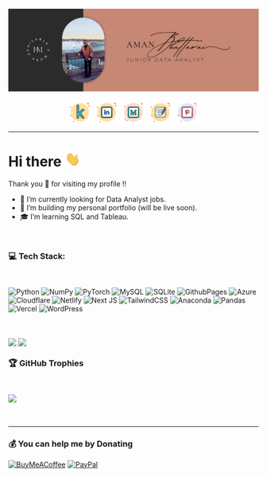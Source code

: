 [![Header](img/COVER.png)](https://twistblogg.com)

<p align="center">
<a href="https://www.kaggle.com/amanbhattarai695" target="_blank"><img align="center" src="img/kaggle.svg" alt="kaggle" height="50" width="50" /></a>
<a href="https://linkedin.com/in/amanbhattarai" target="_blank"><img align="center" src="img/linkedin.svg" alt="linkedin" height="50" width="50" /></a>
<a href="https://medium.com/@amanbhattarai" target="_blank"><img align="center" src="img/medium.svg" alt="medium" height="50" width="50" /></a>
<a href="https://www.twistblogg.com" target="_blank"><img align="center" src="img/blog.svg" alt="blog" height="50" width="50" /></a>
<a href="https://pinterest.com/twistblogg" target="_blank"><img align="center" src="img/pinterest.svg" alt="pinterest" height="50" width="50" /></a>
</p>
<hr/>

# Hi there <img src="img/hello.gif" height="30px">

Thank you 🙏 for visiting my profile !! 

- 🔭 I’m currently looking for Data Analyst jobs.
- 👷 I’m building my personal portfolio (will be live soon).
- 🎓 I’m learning SQL and Tableau.

<br/>

### 💻 Tech Stack:   
<br/>  

![Python](https://img.shields.io/badge/python-3670A0?style=for-the-badge&logo=python&logoColor=ffdd54) ![NumPy](https://img.shields.io/badge/numpy-%23013243.svg?style=for-the-badge&logo=numpy&logoColor=white) ![PyTorch](https://img.shields.io/badge/PyTorch-%23EE4C2C.svg?style=for-the-badge&logo=PyTorch&logoColor=white) ![MySQL](https://img.shields.io/badge/mysql-4479A1.svg?style=for-the-badge&logo=mysql&logoColor=white) ![SQLite](https://img.shields.io/badge/sqlite-%2307405e.svg?style=for-the-badge&logo=sqlite&logoColor=white) ![GithubPages](https://img.shields.io/badge/github%20pages-121013?style=for-the-badge&logo=github&logoColor=white) ![Azure](https://img.shields.io/badge/azure-%230072C6.svg?style=for-the-badge&logo=microsoftazure&logoColor=white) ![Cloudflare](https://img.shields.io/badge/Cloudflare-F38020?style=for-the-badge&logo=Cloudflare&logoColor=white) ![Netlify](https://img.shields.io/badge/netlify-%23000000.svg?style=for-the-badge&logo=netlify&logoColor=#00C7B7) ![Next JS](https://img.shields.io/badge/Next-black?style=for-the-badge&logo=next.js&logoColor=white) ![TailwindCSS](https://img.shields.io/badge/tailwindcss-%2338B2AC.svg?style=for-the-badge&logo=tailwind-css&logoColor=white) ![Anaconda](https://img.shields.io/badge/Anaconda-%2344A833.svg?style=for-the-badge&logo=anaconda&logoColor=white) ![Pandas](https://img.shields.io/badge/pandas-%23150458.svg?style=for-the-badge&logo=pandas&logoColor=white) ![Vercel](https://img.shields.io/badge/vercel-%23000000.svg?style=for-the-badge&logo=vercel&logoColor=white) ![WordPress](https://img.shields.io/badge/WordPress-%23117AC9.svg?style=for-the-badge&logo=WordPress&logoColor=white)

<br/>
<span>
  <img height=200 style="margin-top:20px" align="center" src="https://github-readme-stats.vercel.app/api?username=invictusaman&theme=default&hide_border=false&include_all_commits=true&count_private=true&card_width=300" />
</span>
<span>
  <img height=200 style="margin-top:20px" align="center" src="https://github-readme-stats.vercel.app/api/top-langs?username=invictusaman&theme=default&hide_border=false&layout=compact&langs_count=8&card_width=300" />
</span>

<br/>
   
### 🏆 GitHub Trophies
<br/>  

![](https://github-profile-trophy.vercel.app/?username=invictusaman&theme=default&no-frame=true&no-bg=false&margin-w=15)

<br/>
   

---

### 💰 You can help me by Donating
[![BuyMeACoffee](https://img.shields.io/badge/Buy%20Me%20a%20Coffee-ffdd00?style=for-the-badge&logo=buy-me-a-coffee&logoColor=black)](https://buymeacoffee.com/twistblogg) [![PayPal](https://img.shields.io/badge/PayPal-00457C?style=for-the-badge&logo=paypal&logoColor=white)](https://paypal.me/twistblogg) 

  
<!-- Custom components by https://gprm.itsvg.in  -->
<!-- Github Trophies by https://github.com/ryo-ma/github-profile-trophy  -->
<!-- Github Readme Stats by https://github.com/anuraghazra/github-readme-stats  -->
